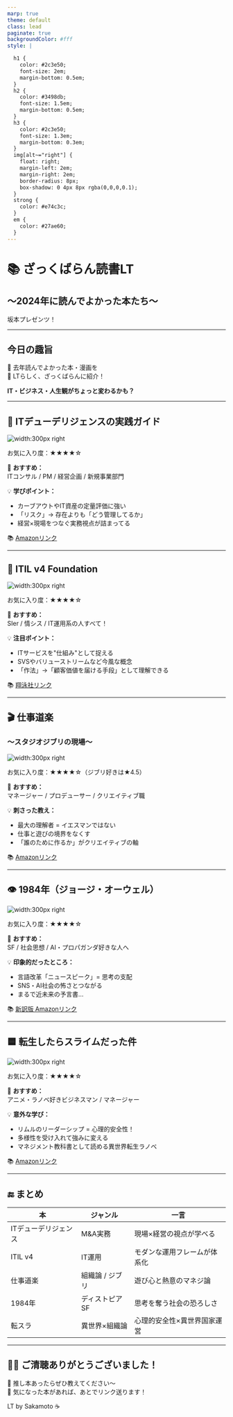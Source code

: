 ```yaml
---
marp: true
theme: default
class: lead
paginate: true
backgroundColor: #fff
style: |

  h1 {
    color: #2c3e50;
    font-size: 2em;
    margin-bottom: 0.5em;
  }
  h2 {
    color: #3498db;
    font-size: 1.5em;
    margin-bottom: 0.5em;
  }
  h3 {
    color: #2c3e50;
    font-size: 1.3em;
    margin-bottom: 0.3em;
  }
  img[alt~="right"] {
    float: right;
    margin-left: 2em;
    margin-right: 2em;
    border-radius: 8px;
    box-shadow: 0 4px 8px rgba(0,0,0,0.1);
  }
  strong {
    color: #e74c3c;
  }
  em {
    color: #27ae60;
  }
---
```


# 📚 ざっくばらん読書LT  
## 〜2024年に読んでよかった本たち〜  
坂本プレゼンツ！

---

## 今日の趣旨

📅 去年読んでよかった本・漫画を  
🍻 LTらしく、ざっくばらんに紹介！

**IT・ビジネス・人生観がちょっと変わるかも？**

---

## 📘 ITデューデリジェンスの実践ガイド

![width:300px right](img/ITデューデリジェンスの実践ガイド.png)

お気に入り度：★★★★☆

👤 **おすすめ：**  
ITコンサル / PM / 経営企画 / 新規事業部門

💡 **学びポイント：**
- カーブアウトやIT資産の定量評価に強い
- 「リスク」→ 存在よりも「どう管理してるか」
- 経営×現場をつなぐ実務視点が詰まってる

📚 [Amazonリンク](https://www.amazon.co.jp/dp/4502470910)

---

## 🔧 ITIL v4 Foundation

![width:300px right](img/Foundation.jpg)

お気に入り度：★★★★☆

👤 **おすすめ：**  
SIer / 情シス / IT運用系の人すべて！

💡 **注目ポイント：**
- ITサービスを"仕組み"として捉える
- SVSやバリューストリームなど今風な概念
- 「作法」→「顧客価値を届ける手段」として理解できる

📚 [翔泳社リンク](https://www.shoeisha.co.jp/book/detail/9784798172046)

---

## 🎬 仕事道楽  
### 〜スタジオジブリの現場〜

![width:300px right](img/スタジオジブリの現場.jpg)

お気に入り度：★★★★☆（ジブリ好きは★4.5）

👤 **おすすめ：**  
マネージャー / プロデューサー / クリエイティブ職

💡 **刺さった教え：**
- 最大の理解者 = イエスマンではない
- 仕事と遊びの境界をなくす
- 「誰のために作るか」がクリエイティブの軸

📚 [Amazonリンク](https://www.amazon.co.jp/dp/4004314860)

---

## 👁 1984年（ジョージ・オーウェル）

![width:300px right](img/1984年.jpg)

お気に入り度：★★★★☆

👤 **おすすめ：**  
SF / 社会思想 / AI・プロパガンダ好きな人へ

💡 **印象的だったところ：**
- 言語改革「ニュースピーク」= 思考の支配
- SNS・AI社会の怖さとつながる
- まるで近未来の予言書…

📚 [新訳版 Amazonリンク](https://www.amazon.co.jp/dp/4041092450)

---

## 🟦 転生したらスライムだった件

![width:300px right](img/転生したらスライムだった件.webp)

お気に入り度：★★★★☆

👤 **おすすめ：**  
アニメ・ラノベ好きビジネスマン / マネージャー

💡 **意外な学び：**
- リムルのリーダーシップ = 心理的安全性！
- 多様性を受け入れて強みに変える
- マネジメント教科書として読める異世界転生ラノベ

📚 [Amazonリンク](https://www.amazon.co.jp/dp/B07NC99TBP)

---

## 🔚 まとめ

| 本 | ジャンル | 一言 |
|----|----------|------|
| ITデューデリジェンス | M&A実務 | 現場×経営の視点が学べる |
| ITIL v4 | IT運用 | モダンな運用フレームが体系化 |
| 仕事道楽 | 組織論 / ジブリ | 遊び心と熱意のマネジ論 |
| 1984年 | ディストピアSF | 思考を奪う社会の恐ろしさ |
| 転スラ | 異世界×組織論 | 心理的安全性×異世界国家運営 |

---

## 🙇‍♂️ ご清聴ありがとうございました！

📣 推し本あったらぜひ教えてください〜  
📮 気になった本があれば、あとでリンク送ります！

LT by Sakamoto ☕
